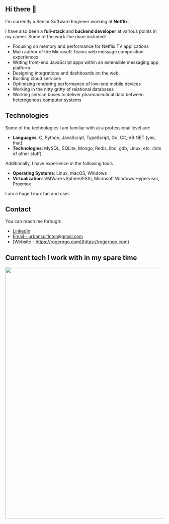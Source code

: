 ## Hi there 👋

I'm currently a Senior Software Engineer working at **Netflix**.

I have also been a **full-stack** and **backend developer** at various points in my career. Some of the work I've done included:
* Focusing on memory and performance for Netflix TV applications
* Main author of the Microsoft Teams web message composition experiences
* Writing front-end JavaScript apps within an extensible messaging app platform
* Designing integrations and dashboards on the web.
* Building cloud services
* Optimizing rendering performance of low-end mobile devices
* Working in the nitty gritty of relational databases
* Working service buses to deliver pharmaceutical data between heterogenous computer systems

## Technologies

Some of the technologies I am familiar with at a professional level are:

* **Languages**: C, Python, JavaScript, TypeScript, Go, C#, VB.NET (yes, that)
* **Technologies**: MySQL, SQLite, Mongo, Redis, libc, gdb, Linux, etc. (lots of other stuff) 

Additionally, I have experience in the following tools

* **Operating Systems**: Linux, macOS, Windows
* **Virtualization**: VMWare vSphere/ESXi, Microsoft Windows Hypervisor, Proxmox

I am a huge Linux fan and user. 

## Contact
You can reach me through:
* [LinkedIn](https://www.linkedin.com/in/rogerngo90)
* [Email - urbanspr1nter@gmail.com](mailto:urbanspr1nter@gmail.com)
* [Website - https://rogerngo.com](https://rogerngo.com)

## Current tech I work with in my spare time

<img width="800px" src="https://wakatime.com/share/@27a40763-3a77-4e90-9d02-32aaa4b82370/e32f6699-566b-488c-9f45-b9429a55d865.svg"/>

<!--
**urbanspr1nter/urbanspr1nter** is a ✨ _special_ ✨ repository because its `README.md` (this file) appears on your GitHub profile.

Here are some ideas to get you started:

- 🔭 I’m currently working on ...
- 🌱 I’m currently learning ...
- 👯 I’m looking to collaborate on ...
- 🤔 I’m looking for help with ...
- 💬 Ask me about ...
- 📫 How to reach me: ...
- 😄 Pronouns: ...
- ⚡ Fun fact: ...
-->
